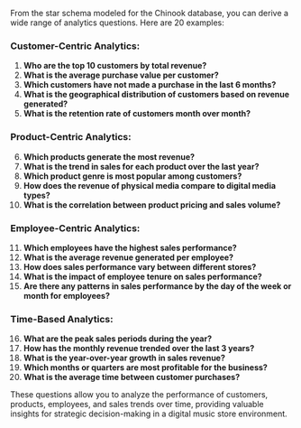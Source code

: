 From the star schema modeled for the Chinook database, you can derive a wide range of analytics questions. Here are 20 examples:

### Customer-Centric Analytics:
1. **Who are the top 10 customers by total revenue?**
2. **What is the average purchase value per customer?**
3. **Which customers have not made a purchase in the last 6 months?**
4. **What is the geographical distribution of customers based on revenue generated?**
5. **What is the retention rate of customers month over month?**

### Product-Centric Analytics:
6. **Which products generate the most revenue?**
7. **What is the trend in sales for each product over the last year?**
8. **Which product genre is most popular among customers?**
9. **How does the revenue of physical media compare to digital media types?**
10. **What is the correlation between product pricing and sales volume?**

### Employee-Centric Analytics:
11. **Which employees have the highest sales performance?**
12. **What is the average revenue generated per employee?**
13. **How does sales performance vary between different stores?**
14. **What is the impact of employee tenure on sales performance?**
15. **Are there any patterns in sales performance by the day of the week or month for employees?**

### Time-Based Analytics:
16. **What are the peak sales periods during the year?**
17. **How has the monthly revenue trended over the last 3 years?**
18. **What is the year-over-year growth in sales revenue?**
19. **Which months or quarters are most profitable for the business?**
20. **What is the average time between customer purchases?**

These questions allow you to analyze the performance of customers, products, employees, and sales trends over time, providing valuable insights for strategic decision-making in a digital music store environment.